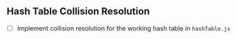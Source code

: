 ## Hash Table Collision Resolution
* [ ] Implement collision resolution for the working hash table in `hashTable.js`